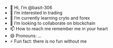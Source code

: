 - 👋 Hi, I’m @basit-306
- 👀 I’m interested in trading
- 🌱 I’m currently learning cryto and forex
- 💞️ I’m looking to collaborate on blockchain
- 📫 How to reach me remember me in your heart
- 😄 Pronouns: ...
- ⚡ Fun fact: there is no fun without me 

<!---
basit-306/basit-306 is a ✨ special ✨ repository because its `README.md` (this file) appears on your GitHub profile.
You can click the Preview link to take a look at your changes.
--->
